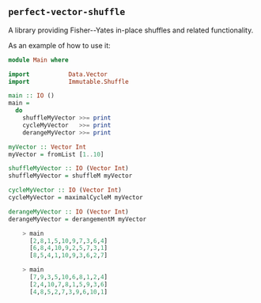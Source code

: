 ## `perfect-vector-shuffle`

A library providing Fisher--Yates in-place shuffles and related functionality.

As an example of how to use it:

```haskell
module Main where

import           Data.Vector
import           Immutable.Shuffle

main :: IO ()
main =
  do
    shuffleMyVector >>= print
    cycleMyVector   >>= print
    derangeMyVector >>= print

myVector :: Vector Int
myVector = fromList [1..10]

shuffleMyVector :: IO (Vector Int)
shuffleMyVector = shuffleM myVector

cycleMyVector :: IO (Vector Int)
cycleMyVector = maximalCycleM myVector

derangeMyVector :: IO (Vector Int)
derangeMyVector = derangementM myVector

```

```haskell
    > main
      [2,8,1,5,10,9,7,3,6,4]
      [6,8,4,10,9,2,5,7,3,1]
      [8,5,4,1,10,9,3,6,2,7]

    > main
      [7,9,3,5,10,6,8,1,2,4]
      [2,4,10,7,8,1,5,9,3,6]
      [4,8,5,2,7,3,9,6,10,1]
```
